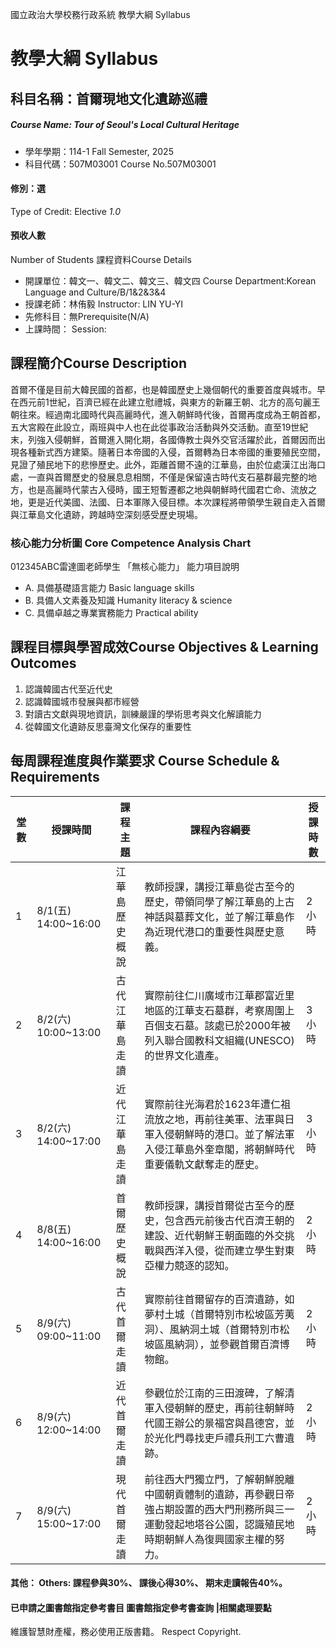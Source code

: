 國立政治大學校務行政系統 教學大綱 Syllabus
# 教學大綱 Syllabus
##  科目名稱：首爾現地文化遺跡巡禮
#####  Course Name: Tour of Seoul's Local Cultural Heritage
  * 學年學期：114-1 Fall Semester, 2025 
  * 科目代碼：507M03001 Course No.507M03001
#### 修別：選
Type of Credit: Elective 
_1.0_
#### 預收人數
Number of Students
課程資料Course Details
  * 開課單位：韓文一、韓文二、韓文三、韓文四 Course Department:Korean Language and Culture/B/1&2&3&4 
  * 授課老師：林侑毅 Instructor: LIN YU-YI 
  * 先修科目：無Prerequisite(N/A)
  * 上課時間： Session: 
##  課程簡介Course Description
首爾不僅是目前大韓民國的首都，也是韓國歷史上幾個朝代的重要首度與城市。早在西元前1世紀，百濟已經在此建立慰禮城，與東方的新羅王朝、北方的高句麗王朝往來。經過南北國時代與高麗時代，進入朝鮮時代後，首爾再度成為王朝首都，五大宮殿在此設立，兩班與中人也在此從事政治活動與外交活動。直至19世紀末，列強入侵朝鮮，首爾進入開化期，各國傳教士與外交官活躍於此，首爾因而出現各種新式西方建築。隨著日本帝國的入侵，首爾轉為日本帝國的重要殖民空間，見證了殖民地下的悲慘歷史。此外，距離首爾不遠的江華島，由於位處漢江出海口處，一直與首爾歷史的發展息息相關，不僅是保留遠古時代支石墓群最完整的地方，也是高麗時代蒙古入侵時，國王短暫遷都之地與朝鮮時代國君亡命、流放之地，更是近代美國、法國、日本軍隊入侵目標。本次課程將帶領學生親自走入首爾與江華島文化遺跡，跨越時空深刻感受歷史現場。
###  核心能力分析圖 Core Competence Analysis Chart
012345ABC雷達圖老師學生
「無核心能力」 
能力項目說明
  * A. 具備基礎語言能力 Basic language skills
  * B. 具備人文素養及知識 Humanity literacy & science
  * C. 具備卓越之專業實務能力 Practical ability
##  課程目標與學習成效Course Objectives & Learning Outcomes 
  1. 認識韓國古代至近代史
  2. 認識韓國城市發展與都市經營
  3. 對讀古文獻與現地資訊，訓練嚴謹的學術思考與文化解讀能力
  4. 從韓國文化遺跡反思臺灣文化保存的重要性
##  每周課程進度與作業要求 Course Schedule & Requirements
堂數 |  授課時間 |  課程主題 |  課程內容綱要 |  授課時數  
---|---|---|---|---  
1 |  8/1(五) 14:00~16:00 |  江華島歷史概說 |  教師授課，講授江華島從古至今的歷史，帶領同學了解江華島的上古神話與墓葬文化，並了解江華島作為近現代港口的重要性與歷史意義。 |  2小時  
2 |  8/2(六) 10:00~13:00 |  古代江華島走讀 |  實際前往仁川廣域市江華郡富近里地區的江華支石墓群，考察周圍上百個支石墓。該處已於2000年被列入聯合國教科文組織(UNESCO)的世界文化遺產。 |  3小時  
3 |  8/2(六) 14:00~17:00 |  近代江華島走讀 |  實際前往光海君於1623年遭仁祖流放之地，再前往美軍、法軍與日軍入侵朝鮮時的港口。並了解法軍入侵江華島外奎章閣，將朝鮮時代重要儀軌文獻奪走的歷史。 |  3小時  
4 |  8/8(五) 14:00~16:00 |  首爾歷史概說 |  教師授課，講授首爾從古至今的歷史，包含西元前後古代百濟王朝的建設、近代朝鮮王朝面臨的外交挑戰與西洋入侵，從而建立學生對東亞權力競逐的認知。 |  2小時  
5 |  8/9(六) 09:00~11:00 |  古代首爾走讀 |  實際前往首爾留存的百濟遺跡，如夢村土城（首爾特別市松坡區芳荑洞）、風納洞土城（首爾特別市松坡區風納洞），並參觀首爾百濟博物館。 |  2小時  
6 |  8/9(六) 12:00~14:00 |  近代首爾走讀 |  參觀位於江南的三田渡碑，了解清軍入侵朝鮮的歷史，再前往朝鮮時代國王辦公的景福宮與昌德宮，並於光化門尋找吏戶禮兵刑工六曹遺跡。 |  2小時  
7 |  8/9(六) 15:00~17:00 |  現代首爾走讀 |  前往西大門獨立門，了解朝鮮脫離中國朝貢體制的遺跡，再參觀日帝強占期設置的西大門刑務所與三一運動發起地塔谷公園，認識殖民地時期朝鮮人為復興國家主權的努力。 |  2小時  
####  其他： Others: 課程參與30%、 課後心得30%、 期末走讀報告40%。 
####  已申請之圖書館指定參考書目  圖書館指定參考書查詢 |相關處理要點
維護智慧財產權，務必使用正版書籍。 Respect Copyright.